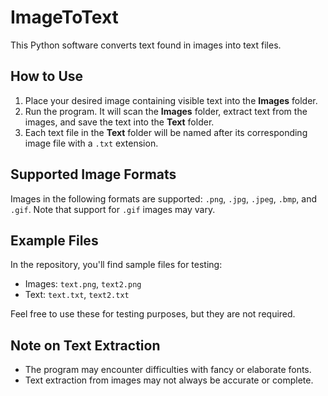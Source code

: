 # ImageToText

This Python software converts text found in images into text files.

## How to Use

1. Place your desired image containing visible text into the **Images** folder.
2. Run the program. It will scan the **Images** folder, extract text from the images, and save the text into the **Text** folder.
3. Each text file in the **Text** folder will be named after its corresponding image file with a `.txt` extension.

## Supported Image Formats

Images in the following formats are supported: `.png`, `.jpg`, `.jpeg`, `.bmp`, and `.gif`. Note that support for `.gif` images may vary.

## Example Files

In the repository, you'll find sample files for testing:

- Images: `text.png`, `text2.png`
- Text: `text.txt`, `text2.txt`

Feel free to use these for testing purposes, but they are not required.

## Note on Text Extraction

- The program may encounter difficulties with fancy or elaborate fonts.
- Text extraction from images may not always be accurate or complete.